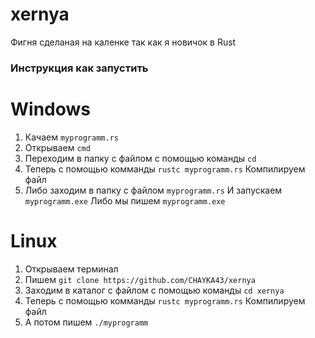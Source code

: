 # xernya

Фигня сделаная на каленке так как я новичок в Rust

### Инструкция как запустить

# Windows
1. Качаем ```myprogramm.rs```
2. Открываeм ```cmd```
3. Переходим в папку с файлом с помощью команды ```cd``` 
4. Теперь с помощью комманды ```rustc myprogramm.rs``` Компилируем файл
5. Либо заходим в папку с файлом ```myprogramm.rs``` И запускаем ```myprogramm.exe```
   Либо мы пишем ```myprogramm.exe```

# Linux
1. Открываeм терминал
2. Пишем ```git clone https://github.com/CHAYKA43/xernya```
3. Заходим в каталог с файлом с помощью команды ```cd xernya```
4. Теперь с помощью комманды ```rustc myprogramm.rs``` Компилируем файл
5. А потом пишем ```./myprogramm```
